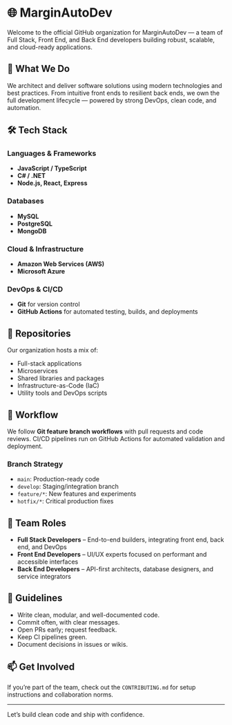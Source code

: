 # 🌐 MarginAutoDev

Welcome to the official GitHub organization for MarginAutoDev — a team of Full Stack, Front End, and Back End developers building robust, scalable, and cloud-ready applications.

## 🚀 What We Do

We architect and deliver software solutions using modern technologies and best practices. From intuitive front ends to resilient back ends, we own the full development lifecycle — powered by strong DevOps, clean code, and automation.

## 🛠 Tech Stack

### Languages & Frameworks
- **JavaScript / TypeScript**
- **C# / .NET**
- **Node.js, React, Express**

### Databases
- **MySQL**
- **PostgreSQL**
- **MongoDB**

### Cloud & Infrastructure
- **Amazon Web Services (AWS)**
- **Microsoft Azure**

### DevOps & CI/CD
- **Git** for version control
- **GitHub Actions** for automated testing, builds, and deployments

## 📁 Repositories

Our organization hosts a mix of:
- Full-stack applications
- Microservices
- Shared libraries and packages
- Infrastructure-as-Code (IaC)
- Utility tools and DevOps scripts

## 🔁 Workflow

We follow **Git feature branch workflows** with pull requests and code reviews. CI/CD pipelines run on GitHub Actions for automated validation and deployment.

### Branch Strategy
- `main`: Production-ready code
- `develop`: Staging/integration branch
- `feature/*`: New features and experiments
- `hotfix/*`: Critical production fixes

## 👥 Team Roles

- **Full Stack Developers** – End-to-end builders, integrating front end, back end, and DevOps
- **Front End Developers** – UI/UX experts focused on performant and accessible interfaces
- **Back End Developers** – API-first architects, database designers, and service integrators

## 📌 Guidelines

- Write clean, modular, and well-documented code.
- Commit often, with clear messages.
- Open PRs early; request feedback.
- Keep CI pipelines green.
- Document decisions in issues or wikis.

## 📫 Get Involved

If you’re part of the team, check out the `CONTRIBUTING.md` for setup instructions and collaboration norms.

---

Let’s build clean code and ship with confidence.

